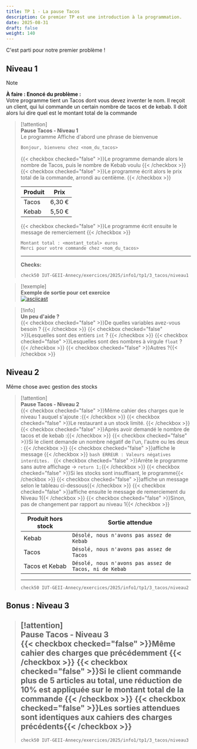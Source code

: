 ```yaml
---
title: TP 1 - La pause Tacos
description: Ce premier TP est une introduction à la programmation.
date: 2025-08-31
draft: false
weight: 140
---
```

C'est parti pour notre premier problème ! 

## Niveau 1
> [!note]  
> **À faire : Enoncé du problème :**  
> Votre programme tient un Tacos dont vous devez inventer le nom. 
> Il reçoit un client, qui lui commande un certain nombre de tacos et de kebab. 
> Il doit alors lui dire quel est le montant total de la commande

> [!attention]  
> **Pause Tacos - Niveau 1**  
> Le programme Affiche d'abord une phrase de bienvenue 
> ```bash
> Bonjour, bienvenu chez <nom_du_tacos>
> ```
> {{< checkbox checked="false" >}}Le programme demande alors le nombre de Tacos, puis le nombre de Kebab voulu {{< /checkbox >}}
> {{< checkbox checked="false" >}}Le programme écrit alors le prix total de la commande, arrondi au centième. {{< /checkbox >}}
> 
> |Produit|Prix|
> |---|---|
> |Tacos|6,30 €|
> |Kebab|5,50 €|
> 
> {{< checkbox checked="false" >}}Le programme écrit ensuite le message de remerciement {{< /checkbox >}}
> ```
> Montant total : <montant_total> euros
> Merci pour votre commande chez <nom_du_tacos>
> ```
>---
>**Checks:**
> ```
> check50 IUT-GEII-Annecy/exercices/2025/info1/tp1/3_tacos/niveau1
> ```


> [!exemple]  
> **Exemple de sortie pour cet exercice**  
> [![![asciicast](https://asciinema.org/a/hD1h6Kxu9xtn1pfwgW2e7oetj.svg)](/images/hD1h6Kxu9xtn1pfwgW2e7oetj.svg)](https://asciinema.org/a/hD1h6Kxu9xtn1pfwgW2e7oetj)

> [!info]  
> **Un peu d'aide ?**  
> {{< checkbox checked="false" >}}De quelles variables avez-vous besoin ? {{< /checkbox >}}
> 	{{< checkbox checked="false" >}}Lesquelles sont des entiers `int` ? {{< /checkbox >}}
> 	{{< checkbox checked="false" >}}Lesquelles sont des nombres à virgule `float` ? {{< /checkbox >}}
> 	{{< checkbox checked="false" >}}Autres ?{{< /checkbox >}}

## Niveau 2 
Même chose avec gestion des stocks

> [!attention]  
> **Pause Tacos - Niveau 2**  
> {{< checkbox checked="false" >}}Même cahier des charges que le niveau 1 auquel s'ajoute :{{< /checkbox >}}
> {{< checkbox checked="false" >}}Le restaurant a un stock limité. {{< /checkbox >}}
> 	{{< checkbox checked="false" >}}Après avoir demandé le nombre de tacos et de kebab :{{< /checkbox >}}
> 		{{< checkbox checked="false" >}}Si le client demande un nombre négatif de l'un, l'autre ou les deux : {{< /checkbox >}}
> 			{{< checkbox checked="false" >}}affiche le message {{< /checkbox >}}
> 			```bash
> 			ERREUR : Valeurs négatives interdites.
> 			```
> 			{{< checkbox checked="false" >}}Arrête le programme sans autre affichage -> `return 1;`{{< /checkbox >}}
> 		{{< checkbox checked="false" >}}Si les stocks sont insuffisant, le programme{{< /checkbox >}}
> 			{{< checkbox checked="false" >}}affiche un message selon le tableau ci-dessous{{< /checkbox >}}
> 			{{< checkbox checked="false" >}}affiche ensuite le message de remerciement du Niveau 1{{< /checkbox >}}
> 		{{< checkbox checked="false" >}}Sinon, pas de changement par rapport au niveau 1{{< /checkbox >}}
> 
> | Produit hors stock | Sortie attendue |
> |---|---|
> | Kebab | `Désolé, nous n'avons pas assez de Kebab`|
> | Tacos | `Désolé, nous n'avons pas assez de Tacos`|
> |Tacos et Kebab | `Désolé, nous n'avons pas assez de Tacos, ni de Kebab` |
> ---
> ```
> check50 IUT-GEII-Annecy/exercices/2025/info1/tp1/3_tacos/niveau2
> ```

## Bonus : Niveau 3

> [!attention]  
> **Pause Tacos - Niveau 3**  
> {{< checkbox checked="false" >}}Même cahier des charges que précédemment {{< /checkbox >}}
> {{< checkbox checked="false" >}}Si le client commande plus de 5 articles au total, une réduction de 10% est appliquée sur le montant total de la commande {{< /checkbox >}}
> {{< checkbox checked="false" >}}Les sorties attendues sont identiques aux cahiers des charges précédents{{< /checkbox >}}
> ---
> ```
> check50 IUT-GEII-Annecy/exercices/2025/info1/tp1/3_tacos/niveau3
> ```
